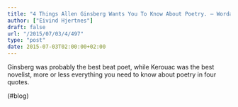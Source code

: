 ```yaml
---
title: "4 Things Allen Ginsberg Wants You To Know About Poetry. – Wordables"
author: ["Eivind Hjertnes"]
draft: false
url: "/2015/07/03/4/497"
type: "post"
date: 2015-07-03T02:00:00+02:00
---
```


Ginsberg was probably the best beat poet, while Kerouac was the best
novelist, more or less everything you need to know about poetry in four
quotes.

(#blog)
